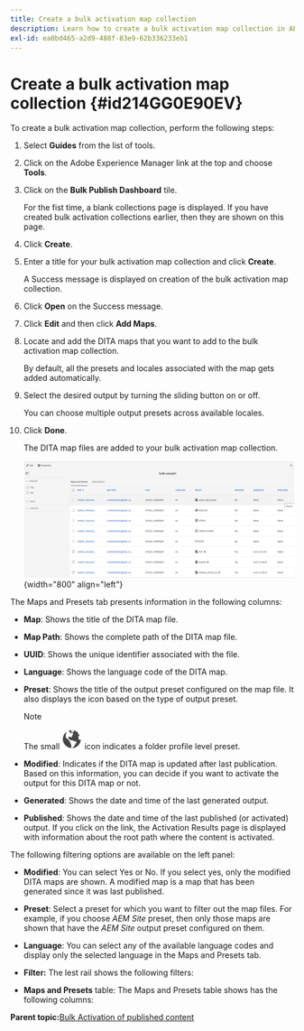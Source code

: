 ```yaml
---
title: Create a bulk activation map collection
description: Learn how to create a bulk activation map collection in AEM guides.
exl-id: ea0bd465-a2d9-488f-83e9-62b336233eb1
---
```

# Create a bulk activation map collection {#id214GG0E90EV}

To create a bulk activation map collection, perform the following steps:

1.  Select **Guides** from the list of tools.

1.  Click on the Adobe Experience Manager link at the top and choose **Tools**.

1.  Click on the **Bulk Publish Dashboard** tile.

    For the fist time, a blank collections page is displayed. If you have created bulk activation collections earlier, then they are shown on this page.

1.  Click **Create**.

1.  Enter a title for your bulk activation map collection and click **Create**.

    A Success message is displayed on creation of the bulk activation map collection.

1.  Click **Open** on the Success message.

1.  Click **Edit** and then click **Add Maps**.

1.  Locate and add the DITA maps that you want to add to the bulk activation map collection.

    By default, all the presets and locales associated with the map gets added automatically.

1.  Select the desired output by turning the sliding button on or off.

     You can choose multiple output presets across available locales.

1. Click **Done**.

    The DITA map files are added to your bulk activation map collection.

    ![](images/bulk-activation-collection-created.png){width="800" align="left"}


The Maps and Presets tab presents information in the following columns:

-   **Map**: Shows the title of the DITA map file.
-   **Map Path**: Shows the complete path of the DITA map file.

-   **UUID**: Shows the unique identifier associated with the file.

-   **Language**: Shows the language code of the DITA map.
-   **Preset**: Shows the title of the output preset configured on the map file. It also displays the icon based on the type of output preset. 

    >[!NOTE]
    >
    > The small ![](images/global-preset-icon.svg) icon indicates a folder profile level preset.
-   **Modified**: Indicates if the DITA map is updated after last publication. Based on this information, you can decide if you want to activate the output for this DITA map or not.
-   **Generated**: Shows the date and time of the last generated output.
-   **Published**: Shows the date and time of the last published \(or activated\) output. If you click on the link, the Activation Results page is displayed with information about the root path where the content is activated.


The following filtering options are available on the left panel:

-   **Modified**: You can select Yes or No. If you select yes, only the modified DITA maps are shown. A modified map is a map that has been generated since it was last published.
-   **Preset**: Select a preset for which you want to filter out the map files. For example, if you choose *AEM Site* preset, then only those maps are shown that have the *AEM Site* output preset configured on them.
-   **Language**: You can select any of the available language codes and display only the selected language in the Maps and Presets tab.

-   **Filter:** The lest rail shows the following filters:
-   **Maps and Presets** table: The Maps and Presets table shows has the following columns:

**Parent topic:**[Bulk Activation of published content](conf-bulk-activation.md)
